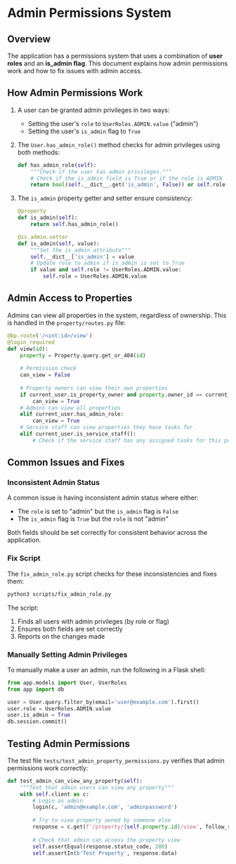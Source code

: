 # Admin Permissions System

## Overview

The application has a permissions system that uses a combination of **user roles** and an **is_admin flag**. 
This document explains how admin permissions work and how to fix issues with admin access.

## How Admin Permissions Work

1. A user can be granted admin privileges in two ways:
   - Setting the user's `role` to `UserRoles.ADMIN.value` ("admin")
   - Setting the user's `is_admin` flag to `True`

2. The `User.has_admin_role()` method checks for admin privileges using both methods:
   ```python
   def has_admin_role(self):
       """Check if the user has admin privileges."""
       # Check if the is_admin field is True or if the role is ADMIN
       return bool(self.__dict__.get('is_admin', False)) or self.role == UserRoles.ADMIN.value
   ```

3. The `is_admin` property getter and setter ensure consistency:
   ```python
   @property
   def is_admin(self):
       return self.has_admin_role()
   
   @is_admin.setter
   def is_admin(self, value):
       """Set the is_admin attribute"""
       self.__dict__['is_admin'] = value
       # Update role to admin if is_admin is set to True
       if value and self.role != UserRoles.ADMIN.value:
           self.role = UserRoles.ADMIN.value
   ```

## Admin Access to Properties

Admins can view all properties in the system, regardless of ownership. This is handled in the `property/routes.py` file:

```python
@bp.route('/<int:id>/view')
@login_required
def view(id):
    property = Property.query.get_or_404(id)
    
    # Permission check
    can_view = False
    
    # Property owners can view their own properties
    if current_user.is_property_owner and property.owner_id == current_user.id:
        can_view = True
    # Admins can view all properties
    elif current_user.has_admin_role:
        can_view = True
    # Service staff can view properties they have tasks for
    elif current_user.is_service_staff():
        # Check if the service staff has any assigned tasks for this property...
```

## Common Issues and Fixes

### Inconsistent Admin Status

A common issue is having inconsistent admin status where either:
- The `role` is set to "admin" but the `is_admin` flag is `False`
- The `is_admin` flag is `True` but the `role` is not "admin"

Both fields should be set correctly for consistent behavior across the application.

### Fix Script

The `fix_admin_role.py` script checks for these inconsistencies and fixes them:

```bash
python3 scripts/fix_admin_role.py
```

The script:
1. Finds all users with admin privileges (by role or flag)
2. Ensures both fields are set correctly
3. Reports on the changes made

### Manually Setting Admin Privileges

To manually make a user an admin, run the following in a Flask shell:

```python
from app.models import User, UserRoles
from app import db

user = User.query.filter_by(email='user@example.com').first()
user.role = UserRoles.ADMIN.value
user.is_admin = True
db.session.commit()
```

## Testing Admin Permissions

The test file `tests/test_admin_property_permissions.py` verifies that admin permissions work correctly:

```python
def test_admin_can_view_any_property(self):
    """Test that admin users can view any property"""
    with self.client as c:
        # Login as admin
        login(c, 'admin@example.com', 'adminpassword')
        
        # Try to view property owned by someone else
        response = c.get(f'/property/{self.property.id}/view', follow_redirects=True)
        
        # Check that admin can access the property view
        self.assertEqual(response.status_code, 200)
        self.assertIn(b'Test Property', response.data)
``` 